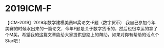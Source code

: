 # 2019ICM-F
【ICM-2019】2019年数学建模美赛M奖论文-F题（数字货币）
我自己参加今年美赛的时候水出来的一篇论文，今年F题是关于数字货币的，然后也很幸运的拿了个M奖，希望我的这篇文章能给大家提供思路上的帮助，如果对你有帮助的话点个Star吧！
